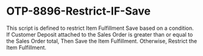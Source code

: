 # OTP-8896-Restrict-IF-Save
This script is defined to restrict Item Fulfillment Save based on a condition. If Customer Deposit attached to the Sales Order is greater than or equal to the Sales Order total, Then Save the Item Fulfillment. Otherwise, Restrict the Item Fulfillment.
